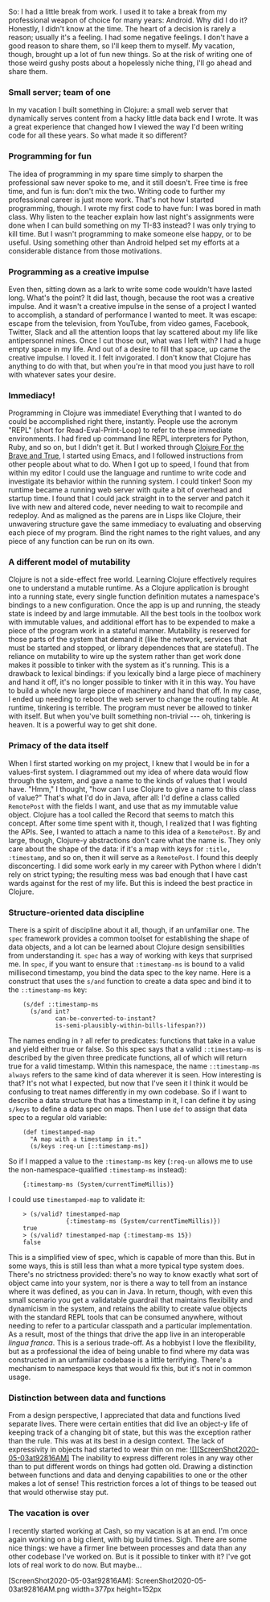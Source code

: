So: I had a little break from work. I used it to take a break from my professional weapon of choice for many years: Android.
Why did I do it? Honestly, I didn't know at the time. The heart of a decision is rarely a reason; usually it's a feeling. I had some negative feelings. I don't have a good reason to share them, so I'll keep them to myself.
My vacation, though, brought up a lot of fun new things. So at the risk of writing one of those weird gushy posts about a hopelessly niche thing, I'll go ahead and share them.

### Small server; team of one

In my vacation I built something in Clojure: a small web server that dynamically serves content from a hacky little data back end I wrote. It was a great experience that changed how I viewed the way I'd been writing code for all these years.
So what made it so different?

### Programming for fun

The idea of programming in my spare time simply to sharpen the professional saw never spoke to me, and it still doesn't. Free time is free time, and fun is fun: don't mix the two. Writing code to further my professional career is just more work.
That's not how I started programming, though. I wrote my first code to have fun: I was bored in math class. Why listen to the teacher explain how last night's assignments were done when I can build something on my TI-83 instead?
I was only trying to kill time. But I wasn't programming to make someone else happy, or to be useful. Using something other than Android helped set my efforts at a considerable distance from those motivations.

### Programming as a creative impulse

Even then, sitting down as a lark to write some code wouldn't have lasted long. What's the point?
It did last, though, because the root was a creative impulse. And it wasn't a creative impulse in the sense of a project I wanted to accomplish, a standard of performance I wanted to meet. It was escape: escape from the television, from YouTube, from video games, Facebook, Twitter, Slack and all the attention loops that lay scattered about my life like antipersonnel mines.
Once I cut those out, what was I left with? I had a huge empty space in my life. And out of a desire to fill that space, up came the creative impulse.
I loved it. I felt invigorated. I don't know that Clojure has anything to do with that, but when you're in that mood you just have to roll with whatever sates your desire.

### Immediacy!

Programming in Clojure was immediate! Everything that I wanted to do could be accomplished right there, instantly.
People use the acronym "REPL" (short for Read-Eval-Print-Loop) to refer to these immediate environments. I had fired up command line REPL interpreters for Python, Ruby, and so on, but I didn't get it.
But I worked through [Clojure For the Brave and True](https://www.braveclojure.com/clojure-for-the-brave-and-true/), I started using Emacs, and I followed instructions from other people about what to do. When I got up to speed, I found that from within my editor I could use the language and runtime to write code and investigate its behavior within the running system.
I could tinker!  Soon my runtime became a running web server with quite a bit of overhead and startup time. I found that I could jack straight in to the server and patch it live with new and altered code, never needing to wait to recompile and redeploy.
And as maligned as the parens are in Lisps like Clojure, their unwavering structure gave the same immediacy to evaluating and observing each piece of my program. Bind the right names to the right values, and any piece of any function can be run on its own.

### A different model of mutability

Clojure is not a side-effect free world. Learning Clojure effectively requires one to understand a mutable runtime. As a Clojure application is brought into a running state, every single function definition mutates a namespace's bindings to a new configuration.
Once the app is up and running, the steady state is indeed by and large immutable. All the best tools in the toolbox work with immutable values, and additional effort has to be expended to make a piece of the program work in a stateful manner. Mutability is reserved for those parts of the system that demand it (like the network, services that must be started and stopped, or library dependences that are stateful).
The reliance on mutability to wire up the system rather than get work done makes it possible to tinker with the system as it's running. This is a drawback to lexical bindings: if you lexically bind a large piece of machinery and hand it off, it's no longer possible to tinker with it in this way. You have to build a whole new large piece of machinery and hand that off. In my case, I ended up needing to reboot the web server to change the routing table.
At runtime, tinkering is terrible. The program must never be allowed to tinker with itself. But when you've built something non-trivial --- oh, tinkering is heaven. It is a powerful way to get shit done.

### Primacy of the data itself

When I first started working on my project, I knew that I would be in for a values-first system. I diagrammed out my idea of where data would flow through the system, and gave a name to the kinds of values that I would have. "Hmm," I thought, "how can I use Clojure to give a name to this class of value?"
That's what I'd do in Java, after all: I'd define a class called `RemotePost` with the fields I want, and use that as my immutable value object.
Clojure has a tool called the Record that seems to match this concept. After some time spent with it, though, I realized that I was fighting the APIs.
See, I wanted to attach a name to this idea of a `RemotePost`. By and large, though, Clojure-y abstractions don't care what the name is. They only care about the shape of the data: if it's a map with keys for `:title,` `:timestamp`, and so on, then it will serve as a `RemotePost`.
I found this deeply disconcerting. I did some work early in my career with Python where I didn't rely on strict typing; the resulting mess was bad enough that I have cast wards against for the rest of my life. But this is indeed the best practice in Clojure.

### Structure-oriented data discipline

There is a spirit of discipline about it all, though, if an unfamiliar one. The `spec` framework provides a common toolset for establishing the shape of data objects, and a lot can be learned about Clojure design sensibilities from understanding it.
`spec` has a way of working with keys that surprised me. In `spec`, if you want to ensure that `:timestamp-ms` is bound to a valid millisecond timestamp, you bind the data spec to the key name. Here is a construct that uses the `s/and` function to create a data spec and bind it to the `::timestamp-ms` key:

        (s/def ::timestamp-ms 
          (s/and int? 
                 can-be-converted-to-instant? 
                 is-semi-plausibly-within-bills-lifespan?))

The names ending in `?` all refer to predicates: functions that take in a value and yield either true or false. So this spec says that a valid `::timestamp-ms` is described by the given three predicate functions, all of which will return true for a valid timestamp.
Within this namespace, the name `::timestamp-ms always` refers to the same kind of data wherever it is seen. How interesting is that? It's not what I expected, but now that I've seen it I think it would be confusing to treat names differently in my own codebase.
So if I want to describe a data structure that has a timestamp in it, I can define it by using `s/keys` to define a data spec on maps. Then I use `def` to assign that data spec to a regular old variable:

        (def timestamped-map
          "A map with a timestamp in it."
          (s/keys :req-un [::timestamp-ms])

So if I mapped a value to the `:timestamp-ms` key (`:req-un` allows me to use the non-namespace-qualified `:timestamp-ms` instead):

        {:timestamp-ms (System/currentTimeMillis)}

I could use `timestamped-map` to validate it:

        > (s/valid? timestamped-map 
                    {:timestamp-ms (System/currentTimeMillis)})
        true
        > (s/valid? timestamped-map {:timestamp-ms 15})
        false 

This is a simplified view of spec, which is capable of more than this. But in some ways, this is still less than what a more typical type system does. There's no strictness provided: there's no way to know exactly what sort of object came into your system, nor is there a way to tell from an instance where it was defined, as you can in Java.
In return, though, with even this small scenario you get a validatable guardrail that maintains flexibility and dynamicism in the system, and retains the ability to create value objects with the standard REPL tools that can be consumed anywhere, without needing to refer to a particular classpath and a particular implementation. As a result, most of the things that drive the app live in an interoperable _lingua franca_.
This is a serious trade-off. As a hobbyist I love the flexibility, but as a professional the idea of being unable to find where my data was constructed in an unfamiliar codebase is a little terrifying. There's a mechanism to namespace keys that would fix this, but it's not in common usage.

### Distinction between data and functions

From a design perspective, I appreciated that data and functions lived separate lives. There were certain entities that did live an object-y life of keeping track of a changing bit of state, but this was the exception rather than the rule.
This was at its best in a design context. The lack of expressivity in objects had started to wear thin on me:
[![][ScreenShot2020-05-03at92816AM]](https://twitter.com/billjings/status/1254364892653424641)
The inability to express different roles in any way other than to put different words on things had gotten old. Drawing a distinction between functions and data and denying capabilities to one or the other makes a lot of sense! This restriction forces a lot of things to be teased out that would otherwise stay put.

### The vacation is over

I recently started working at Cash, so my vacation is at an end. I'm once again working on a big client, with big build times. Sigh.
There are some nice things: we have a firmer line between processes and data than any other codebase I've worked on. But is it possible to tinker with it?
I've got lots of real work to do now. But maybe...

[ScreenShot2020-05-03at92816AM]: ScreenShot2020-05-03at92816AM.png width=377px height=152px
